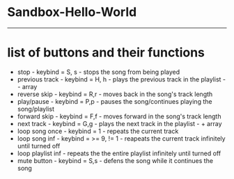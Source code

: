 # Sandbox-Hello-World
---
# list of buttons and their functions
  - stop - keybind = S, s - stops the song from being played 
  - previous track - keybind = H, h  - plays the previous track in the playlist - - array
  - reverse skip - keybind = R,r - moves back in the song's track length 
  - play/pause - keybind = P,p - pauses the song/continues playing the song/playlist
  - forward skip - keybind = F,f - moves forward in the song's track length
  - next track - keybind = G,g - plays the next track in the playlist - + array
  - loop song once - keybind = 1 - repeats the current track
  - loop song inf - keybind = >= 9, != 1 - reapeats the current track infinitely until turned off
  - loop playlist inf - repeats the the entire playlist infinitely until turned off
  - mute button - keybind = S,s - defens the song while it continues the song
